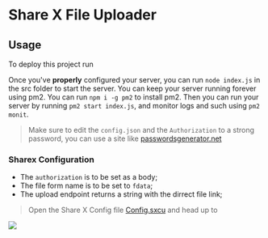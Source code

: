 # Share X File Uploader


## Usage

To deploy this project run

Once you've **properly** configured your server, you can run `node index.js` in the src folder to start the server. You can keep your server running forever using pm2. You can run `npm i -g pm2` to install pm2. Then you can run your server by running `pm2 start index.js`, and monitor logs and such using `pm2 monit`.

> Make sure to edit the `config.json` and the `Authorization` to a strong password, you can use a site like [passwordsgenerator.net](https://passwordsgenerator.net/old.php)



### Sharex Configuration
- The `authorization` is to be set as a body;
- The file form name is to be set to `fdata`;
- The upload endpoint returns a string with the dirrect file link;

> Open the Share X Config file [Config.sxcu](https://google.com) and head up to 

![](https://github.com/IceMinisterq/Share-X-File-Uploader/assets/86623018/58fe67fe-1dbf-4e8e-9abd-a6216b4db926)
